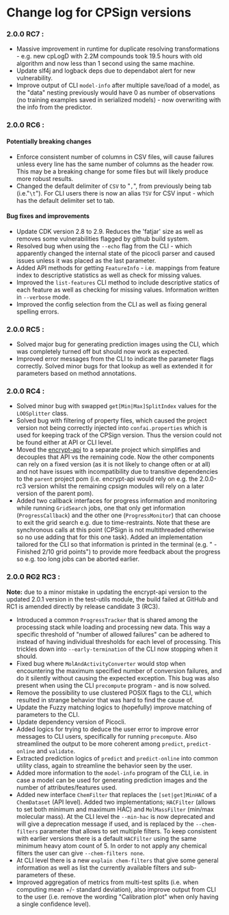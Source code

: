 # Change log for CPSign versions

### 2.0.0 RC7 :
- Massive improvement in runtime for duplicate resolving transformations - e.g. new cpLogD with 2.2M compounds took 19.5 hours with old algorithm and now less than 1 second using the same machine. 
- Update slf4j and logback deps due to dependabot alert for new vulnerability.
- Improve output of CLI `model-info` after multiple save/load of a model, as the "data" nesting previously would have 0 as number of observations (no training examples saved in serialized models) - now overwriting with the info from the predictor.

### 2.0.0 RC6 :
#### Potentially breaking changes
- Enforce consistent number of columns in CSV files, will cause failures unless every line has the same number of columns as the header row. This may be a breaking change for some files but will likely produce more robust results.
- Changed the default delimiter of `CSV` to "`,`", from previously being tab (i.e."`\t`"). For CLI users there is now an alias `TSV` for CSV input - which has the default delimiter set to tab.

#### Bug fixes and improvements
- Update CDK version 2.8 to 2.9. Reduces the 'fatjar' size as well as removes some vulnerabilities flagged by github build system.
- Resolved bug when using the `--echo` flag from the CLI - which apparently changed the internal state of the picocli parser and caused issues unless it was placed as the last parameter.
- Added API methods for getting `FeatureInfo` - i.e. mappings from feature index to descriptive statistics as well as check for missing values.
- Improved the `list-features` CLI method to include descriptive statics of each feature as well as checking for missing values. Information written in `--verbose` mode.
- Improved the config selection from the CLI as well as fixing general spelling errors. 


### 2.0.0 RC5 :
- Solved major bug for generating prediction images using the CLI, which was completely turned off but should now work as expected.
- Improved error messages from the CLI to indicate the parameter flags correctly. Solved minor bugs for that lookup as well as extended it for parameters based on method annotations.

### 2.0.0 RC4 :
- Solved minor bug with swapped `get[Min|Max]SplitIndex` values for the `LOOSplitter` class.
- Solved bug with filtering of property files, which caused the project version not being correctly injected into `confai.properties` which is used for keeping track of the CPSign version. Thus the version could not be found either at API or CLI level.
- Moved the [encrypt-api](encrypt-api/README.md) to a separate project which simplifies and decouples that API vs the remaining code. Now the other components can rely on a fixed version (as it is not likely to change often or at all) and not have issues with incompatibility due to transitive dependencies to the `parent` project pom (i.e. encrypt-api would rely on e.g. the 2.0.0-rc3 version whilst the remaining cpsign modules will rely on a later version of the parent pom). 
- Added two callback interfaces for progress information and monitoring while running `GridSearch` jobs, one that only get information (`ProgressCallback`) and the other one (`ProgressMonitor`) that can choose to exit the grid search e.g. due to time-restraints. Note that these are synchronous calls at this point (CPSign is not multithreaded otherwise so no use adding that for this one task). Added an implementation tailored for the CLI so that information is printed in the terminal (e.g. " - Finished 2/10 grid points") to provide more feedback about the progress so e.g. too long jobs can be aborted earlier. 

### 2.0.0 ~~RC2~~ RC3 :
**Note:** due to a minor mistake in updating the encrypt-api version to the updated 2.0.1 version in the test-utils module, the build failed at GitHub and RC1 is amended directly by release candidate 3 (RC3).
- Introduced a common `ProgressTracker` that is shared among the processing stack while loading and processing new data. This way a specific threshold of "number of allowed failures" can be adhered to instead of having individual thresholds for each level of processing. This trickles down into `--early-termination` of the CLI now stopping when it should.
 - Fixed bug where `MolAndActivityConverter` would stop when encountering the maximum specified number of conversion failures, and do it silently without causing the expected exception. This bug was also present when using the CLI `precompute` program - and is now solved.
 - Remove the possibility to use clustered POSIX flags to the CLI, which resulted in strange behavior that was hard to find the cause of.
 - Update the Fuzzy matching logics to (hopefully) improve matching of parameters to the CLI.
 - Update dependency version of Picocli.
 - Added logics for trying to deduce the user error to improve error messages to CLI users, specifically for running `precompute`. Also streamlined the output to be more coherent among `predict`, `predict-online` and `validate`. 
 - Extracted prediction logics of `predict` and `predict-online` into common utility class, again to streamline the behavior seen by the user.
 - Added more information to the `model-info` program of the CLI, i.e. in case a model can be used for generating prediction images and the number of attributes/features used.
 - Added new interface `ChemFilter` that replaces the `[set|get]MinHAC` of a `ChemDataset` (API level). Added two implementations; `HACFilter` (allows to set both minimum and maximum HAC) and `MolMassFilter` (min/max molecular mass). At the CLI level the `--min-hac` is now deprecated and will give a deprecation message if used, and is replaced by the `--chem-filters` parameter that allows to set multiple filters. To keep consistent with earlier versions there is a default `HACFilter` using the same minimum heavy atom count of 5. In order to not apply any chemical filters the user can give `--chem-filters none`. 
 - At CLI level there is a new `explain chem-filters` that give some general information as well as list the currently available filters and sub-parameters of these.
 - Improved aggregation of metrics from multi-test splits (i.e. when computing mean +/- standard deviation), also improve output from CLI to the user (i.e. remove the wording "Calibration plot" when only having a single confidence level).
